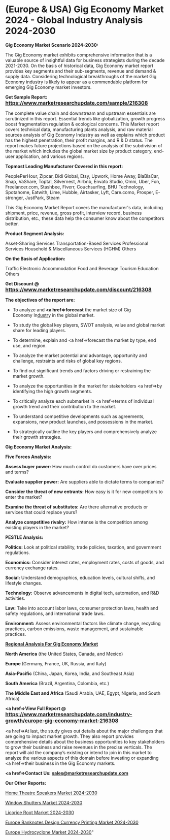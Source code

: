 # (Europe & USA) Gig Economy Market 2024 - Global Industry Analysis 2024-2030

<strong>Gig Economy Market Scenario 2024-2030:</strong>

The Gig Economy market exhibits comprehensive information that is a valuable source of insightful data for business strategists during the decade 2021-2030. On the basis of historical data, Gig Economy market report provides key segments and their sub-segments, revenue and demand &amp; supply data. Considering technological breakthroughs of the market Gig Economy industry is likely to appear as a commendable platform for emerging Gig Economy market investors.

<strong>Get Sample Report: <a href=https://www.marketresearchupdate.com/sample/216308><font size=3 color=#0000ff>https://www.marketresearchupdate.com/sample/216308</font></a></strong>

The complete value chain and downstream and upstream essentials are scrutinized in this report. Essential trends like globalization, growth progress boost fragmentation regulation &amp; ecological concerns. This Market report covers technical data, manufacturing plants analysis, and raw material sources analysis of Gig Economy Industry as well as explains which product has the highest penetration, their profit margins, and R & D status. The report makes future projections based on the analysis of the subdivision of the market which includes the global market size by product category, end-user application, and various regions.

<strong>Topmost Leading Manufacturer Covered in this report:</strong>

PeoplePerHour, Zipcar, Didi Global, Etsy, Upwork, Home Away, BlaBlaCar, Snap, VaShare, Toptal, Silvernest, Airbnb, Envato Studio, Omni, Uber, Fon, Freelancer.com, Stashbee, Fiverr, Couchsurfing, BHU Technology, Spotahome, Eatwith, Lime, Hubble, Airtasker, Lyft, Care.como, Prosper, E-stronger, JustPark, Steam

This Gig Economy Market Report covers the manufacturer's data, including shipment, price, revenue, gross profit, interview record, business distribution, etc., these data help the consumer know about the competitors better.

<strong>Product Segment Analysis: </strong>

Asset-Sharing Services
Transportation-Based Services
Professional Services
Household & Miscellaneous Services (HGHM)
Others

<strong>On the Basis of Application:</strong>

Traffic
Electronic
Accommodation
Food and Beverage
Tourism
Education
Others

<strong>Get Discount @ <a href=https://www.marketresearchupdate.com/discount/216308><font size=3 color=#0000ff>https://www.marketresearchupdate.com/discount/216308</font></a></strong>

<strong><b>The objectives of the report are:</b></strong>

- To analyze and <strong><a href=><strong>forecast</strong></a></strong> the market size of Gig Economy In<a href=ASDF991299>dustr</a>y in the global market.

- To study the global key players, SWOT analysis, value and global market share for leading players.

- To determine, explain and <a href=>forecast</a> the market by type, end use, and region.

- To analyze the market potential and advantage, opportunity and challenge, restraints and risks of global key regions.

- To find out significant trends and factors driving or restraining the market growth.

- To analyze the opportunities in the market for stakeholders <a href=>by</a> identifying the high growth segments.

- To critically analyze each submarket in <a href=>terms</a> of individual growth trend and their contribution to the market.

- To understand competitive developments such as agreements, expansions, new product launches, and possessions in the market.

- To strategically outline the key players and comprehensively analyze their growth strategies.

<strong>Gig Economy Market Analysis:</strong>

<strong>Five Forces Analysis:</strong>

<strong>Assess buyer power:</strong> How much control do customers have over prices and terms?

<strong>Evaluate supplier power:</strong> Are suppliers able to dictate terms to companies?

<strong>Consider the threat of new entrants:</strong> How easy is it for new competitors to enter the market?

<strong>Examine the threat of substitutes:</strong> Are there alternative products or services that could replace yours?

<strong>Analyze competitive rivalry:</strong> How intense is the competition among existing players in the market?

<strong>PESTLE Analysis:</strong>

<strong>Politics:</strong> Look at political stability, trade policies, taxation, and government regulations.

<strong>Economics:</strong> Consider interest rates, employment rates, costs of goods, and currency exchange rates.

<strong>Social:</strong> Understand demographics, education levels, cultural shifts, and lifestyle changes.

<strong>Technology:</strong> Observe advancements in digital tech, automation, and R&D activities.

<strong>Law:</strong> Take into account labor laws, consumer protection laws, health and safety regulations, and international trade laws.

<strong>Environment:</strong> Assess environmental factors like climate change, recycling practices, carbon emissions, waste management, and sustainable practices.

<strong><u><b>Regional Analysis For Gig Economy Market</b></u></strong>

<strong><b>North America</b></strong> (the United States, Canada, and Mexico)

<strong><b>Europe </b></strong>(Germany, France, UK, Russia, and Italy)

<strong><b>Asia-Pacific</b></strong> (China, Japan, Korea, India, and Southeast Asia)

<strong><b>South America</b></strong> (Brazil, Argentina, Colombia, etc.)

<strong><b>The Middle East and Africa</b></strong> (Saudi Arabia, UAE, Egypt, Nigeria, and South Africa)

<strong><a href=>View Full Report</a> @ <a href=https://www.marketresearchupdate.com/industry-growth/europe-gig-economy-market-216308><font size=3 color=#0000ff>https://www.marketresearchupdate.com/industry-growth/europe-gig-economy-market-216308</font></a></strong>

<a href=>At last,</a> the study gives out details about the major challenges that are going to impact market growth. They also report provides comprehensive details about the business opportunities to key stakeholders to grow their business and raise revenues in the precise verticals. The report will aid the company’s existing or intend to join in this market to analyze the various aspects of this domain before investing or expanding <a href=>their</a> business in the Gig Economy markets.

<strong><a href=>Contact Us:</a></strong>
<strong>sales@marketresearchupdate.com</strong>

<strong>Our Other Reports:</strong>

<a href=https://www.linkedin.com/pulse/home-theatre-speakers-market-2023-trends-new-research>Home Theatre Speakers Market 2024-2030</a>

<a href=https://www.linkedin.com/pulse/window-shutters-market-size-trends-consumption>Window Shutters Market 2024-2030</a>

<a href=https://www.linkedin.com/pulse/licorice-root-market-size-trends-consumption>Licorice Root Market 2024-2030</a>

<a href=https://www.linkedin.com/pulse/europe-banknotes-design-currency-printing-market-zxkuf/>Europe Banknotes Design Currency Printing Market 2024-2030</a>

<a href=https://www.linkedin.com/pulse/europe-hydrocyclone-market-research-ns0sf/>Europe Hydrocyclone Market 2024-2030</a>"
